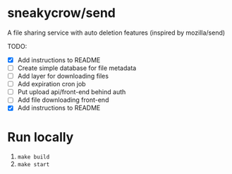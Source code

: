 # sneakycrow/send

A file sharing service with auto deletion features (inspired by mozilla/send)

TODO:
- [x] Add instructions to README
- [ ] Create simple database for file metadata
- [ ] Add layer for downloading files
- [ ] Add expiration cron job
- [ ] Put upload api/front-end behind auth
- [ ] Add file downloading front-end
- [x] Add instructions to README

# Run locally

1. `make build`
2. `make start`